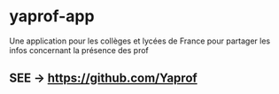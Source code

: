 # yaprof-app
Une application pour les collèges et lycées de France pour partager les infos concernant la présence des prof


## SEE -> https://github.com/Yaprof
